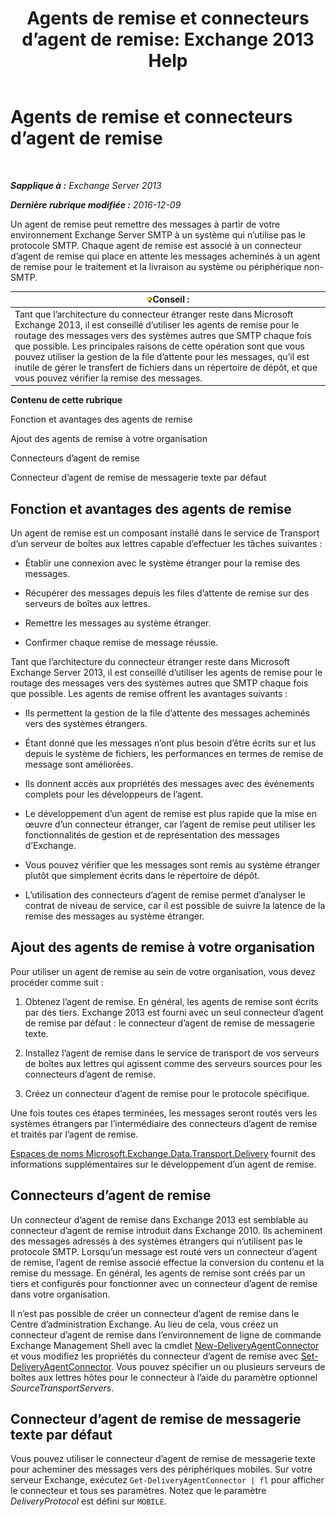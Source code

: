 ﻿---
title: 'Agents de remise et connecteurs d’agent de remise: Exchange 2013 Help'
TOCTitle: Agents de remise et connecteurs d’agent de remise
ms:assetid: 38c942ee-b59d-47ec-87eb-bebad441ada5
ms:mtpsurl: https://technet.microsoft.com/fr-fr/library/Dd638118(v=EXCHG.150)
ms:contentKeyID: 50477900
ms.date: 04/24/2018
mtps_version: v=EXCHG.150
ms.translationtype: HT
---

# Agents de remise et connecteurs d’agent de remise

 

_**Sapplique à :** Exchange Server 2013_

_**Dernière rubrique modifiée :** 2016-12-09_

Un agent de remise peut remettre des messages à partir de votre environnement Exchange Server SMTP à un système qui n’utilise pas le protocole SMTP. Chaque agent de remise est associé à un connecteur d’agent de remise qui place en attente les messages acheminés à un agent de remise pour le traitement et la livraison au système ou périphérique non-SMTP.

<table>
<thead>
<tr class="header">
<th><img src="images/Bb125224.tip(EXCHG.150).gif" title="Conseil" alt="Conseil" />Conseil :</th>
</tr>
</thead>
<tbody>
<tr class="odd">
<td>Tant que l’architecture du connecteur étranger reste dans Microsoft Exchange 2013, il est conseillé d’utiliser les agents de remise pour le routage des messages vers des systèmes autres que SMTP chaque fois que possible. Les principales raisons de cette opération sont que vous pouvez utiliser la gestion de la file d’attente pour les messages, qu’il est inutile de gérer le transfert de fichiers dans un répertoire de dépôt, et que vous pouvez vérifier la remise des messages.</td>
</tr>
</tbody>
</table>


**Contenu de cette rubrique**

Fonction et avantages des agents de remise

Ajout des agents de remise à votre organisation

Connecteurs d’agent de remise

Connecteur d’agent de remise de messagerie texte par défaut

## Fonction et avantages des agents de remise

Un agent de remise est un composant installé dans le service de Transport d’un serveur de boîtes aux lettres capable d’effectuer les tâches suivantes :

  - Établir une connexion avec le système étranger pour la remise des messages.

  - Récupérer des messages depuis les files d’attente de remise sur des serveurs de boîtes aux lettres.

  - Remettre les messages au système étranger.

  - Confirmer chaque remise de message réussie.

Tant que l’architecture du connecteur étranger reste dans Microsoft Exchange Server 2013, il est conseillé d’utiliser les agents de remise pour le routage des messages vers des systèmes autres que SMTP chaque fois que possible. Les agents de remise offrent les avantages suivants :

  - Ils permettent la gestion de la file d’attente des messages acheminés vers des systèmes étrangers.

  - Étant donné que les messages n’ont plus besoin d’être écrits sur et lus depuis le système de fichiers, les performances en termes de remise de message sont améliorées.

  - Ils donnent accès aux propriétés des messages avec des événements complets pour les développeurs de l’agent.

  - Le développement d’un agent de remise est plus rapide que la mise en œuvre d’un connecteur étranger, car l’agent de remise peut utiliser les fonctionnalités de gestion et de représentation des messages d’Exchange.

  - Vous pouvez vérifier que les messages sont remis au système étranger plutôt que simplement écrits dans le répertoire de dépôt.

  - L’utilisation des connecteurs d’agent de remise permet d’analyser le contrat de niveau de service, car il est possible de suivre la latence de la remise des messages au système étranger.

## Ajout des agents de remise à votre organisation

Pour utiliser un agent de remise au sein de votre organisation, vous devez procéder comme suit :

1.  Obtenez l’agent de remise. En général, les agents de remise sont écrits par des tiers. Exchange 2013 est fourni avec un seul connecteur d’agent de remise par défaut : le connecteur d’agent de remise de messagerie texte.

2.  Installez l’agent de remise dans le service de transport de vos serveurs de boîtes aux lettres qui agissent comme des serveurs sources pour les connecteurs d’agent de remise.

3.  Créez un connecteur d’agent de remise pour le protocole spécifique.

Une fois toutes ces étapes terminées, les messages seront routés vers les systèmes étrangers par l’intermédiaire des connecteurs d’agent de remise et traités par l’agent de remise.

[Espaces de noms Microsoft.Exchange.Data.Transport.Delivery](https://go.microsoft.com/fwlink/?linkid=262690) fournit des informations supplémentaires sur le développement d’un agent de remise.

## Connecteurs d’agent de remise

Un connecteur d’agent de remise dans Exchange 2013 est semblable au connecteur d’agent de remise introduit dans Exchange 2010. Ils acheminent des messages adressés à des systèmes étrangers qui n’utilisent pas le protocole SMTP. Lorsqu’un message est routé vers un connecteur d’agent de remise, l’agent de remise associé effectue la conversion du contenu et la remise du message. En général, les agents de remise sont créés par un tiers et configurés pour fonctionner avec un connecteur d’agent de remise dans votre organisation.

Il n’est pas possible de créer un connecteur d’agent de remise dans le Centre d’administration Exchange. Au lieu de cela, vous créez un connecteur d’agent de remise dans l’environnement de ligne de commande Exchange Management Shell avec la cmdlet [New-DeliveryAgentConnector](https://technet.microsoft.com/fr-fr/library/dd351063\(v=exchg.150\)) et vous modifiez les propriétés du connecteur d’agent de remise avec [Set-DeliveryAgentConnector](https://technet.microsoft.com/fr-fr/library/dd351159\(v=exchg.150\)). Vous pouvez spécifier un ou plusieurs serveurs de boîtes aux lettres hôtes pour le connecteur à l’aide du paramètre optionnel *SourceTransportServers*.

## Connecteur d’agent de remise de messagerie texte par défaut

Vous pouvez utiliser le connecteur d’agent de remise de messagerie texte pour acheminer des messages vers des périphériques mobiles. Sur votre serveur Exchange, exécutez `Get-DeliveryAgentConnector | fl` pour afficher le connecteur et tous ses paramètres. Notez que le paramètre *DeliveryProtocol* est défini sur `MOBILE`.

